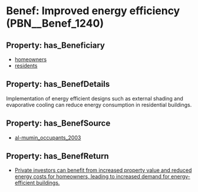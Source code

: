 # Benef: __Improved energy efficiency__ (PBN__Benef_1240)

## Property: has_Beneficiary

* [homeowners](../Stakeholder/PBN__Stakeholder_480)
* [residents](../Stakeholder/PBN__Stakeholder_59)

## Property: has_BenefDetails

Implementation of energy efficient designs such as external shading and evaporative cooling can reduce energy consumption in residential buildings.

## Property: has_BenefSource

* [al-mumin_occupants_2003](../Article/PBN__Article_260)

## Property: has_BenefReturn

* [Private investors can benefit from increased property value and reduced energy costs for homeowners, leading to increased demand for energy-efficient buildings.](../BenefReturn/PBN__BenefReturn_1391)

